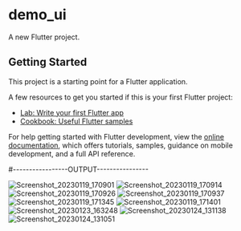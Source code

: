 # demo_ui

A new Flutter project.

## Getting Started

This project is a starting point for a Flutter application.

A few resources to get you started if this is your first Flutter project:

- [Lab: Write your first Flutter app](https://docs.flutter.dev/get-started/codelab)
- [Cookbook: Useful Flutter samples](https://docs.flutter.dev/cookbook)

For help getting started with Flutter development, view the
[online documentation](https://docs.flutter.dev/), which offers tutorials,
samples, guidance on mobile development, and a full API reference.


#-----------------OUTPUT----------------


![Screenshot_20230119_170901](https://user-images.githubusercontent.com/107807403/213434286-dd207b59-7e97-4f0e-8e60-d5e71eb94720.png)
![Screenshot_20230119_170914](https://user-images.githubusercontent.com/107807403/213434304-0c7bcfe4-cd79-4f1d-ab39-c39d7dad9455.png)
![Screenshot_20230119_170926](https://user-images.githubusercontent.com/107807403/213434318-8d9fc9a3-1749-4e0b-b3b9-483f14f1c928.png)
![Screenshot_20230119_170937](https://user-images.githubusercontent.com/107807403/213434331-b80bdd94-759a-4d09-b8ca-70010ceceb1a.png)
![Screenshot_20230119_171345](https://user-images.githubusercontent.com/107807403/213434351-7bb4fa89-796e-421f-a079-00a584d94631.png)
![Screenshot_20230119_171401](https://user-images.githubusercontent.com/107807403/213434363-a76ba08d-2c4f-4e5e-abda-76155d0d293a.png)
![Screenshot_20230123_163248](https://user-images.githubusercontent.com/107807403/214037869-22a40e3d-4ad8-40f8-9e5b-f55f01707c94.png)
![Screenshot_20230124_131138](https://user-images.githubusercontent.com/107807403/214253202-4dbae7ee-4bef-4aac-aa0c-f0405bc526e3.png)
![Screenshot_20230124_131051](https://user-images.githubusercontent.com/107807403/214253223-6bc8f7d6-1239-4982-8554-532ce94151e5.png)
